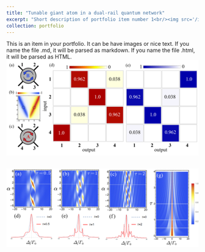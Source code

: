 ```yaml
---
title: "Tunable giant atom in a dual-rail quantum network"
excerpt: "Short description of portfolio item number 1<br/><img src='/images/circulator.png' >"
collection: portfolio
---
```


This is an item in your portfolio. It can be have images or nice text. If you name the file .md, it will be parsed as markdown. If you name the file .html, it will be parsed as HTML. 
<br/><img src='/images/circulator.png' >

<br/><img src='/images/nonmarkovin.png' >